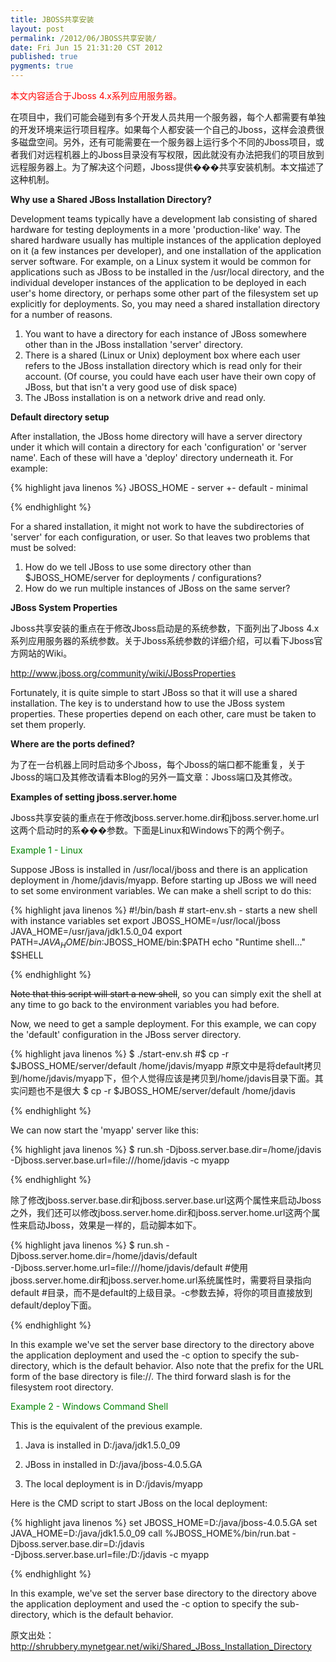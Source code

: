 ```yaml
---
title: JBOSS共享安装
layout: post
permalink: /2012/06/JBOSS共享安装/
date: Fri Jun 15 21:31:20 CST 2012
published: true
pygments: true
---
```



<span style="color: red;">本文内容适合于Jboss 4.x系列应用服务器。</span>




在项目中，我们可能会碰到有多个开发人员共用一个服务器，每个人都需要有单独的开发环境来运行项目程序。如果每个人都安装一个自己的Jboss，这样会浪费很多磁盘空间。另外，还有可能需要在一个服务器上运行多个不同的Jboss项目，或者我们对远程机器上的Jboss目录没有写权限，因此就没有办法把我们的项目放到远程服务器上。为了解决这个问题，Jboss提供���共享安装机制。本文描述了这种机制。

<strong>
Why use a Shared JBoss Installation Directory?
</strong>


Development teams typically have a development lab consisting of shared hardware for testing deployments in a more 'production-like' way. The shared hardware usually has multiple instances of the application deployed on it (a few instances per developer), and one installation of the application server software. For example, on a Linux system it would be common for applications such as JBoss to be installed in the /usr/local directory, and the individual developer instances of the application to be deployed in each user's home directory, or perhaps some other part of the filesystem set up explicitly for deployments. So, you may need a shared installation directory for a number of reasons.



<ol><li>You want to have a directory for each instance of JBoss somewhere other than in the JBoss installation 'server' directory.</li><li>There is a shared (Linux or Unix) deployment box where each user refers to the JBoss installation directory which is read only for their account. (Of course, you could have each user have their own copy of JBoss, but that isn't a very good use of disk space)</li><li>The JBoss installation is on a network drive and read only. </li></ol>




<strong>
Default directory setup
</strong>


After installation, the JBoss home directory will have a server directory under it which will contain a directory for each 'configuration' or 'server name'. Each of these will have a 'deploy' directory underneath it. For example:

{% highlight java linenos %}
	JBOSS_HOME
	   \- server
	      +- default
	      \- minimal

{% endhighlight %}


For a shared installation, it might not work to have the subdirectories of 'server' for each configuration, or user. So that leaves two problems that must be solved:

<ol><li>How do we tell JBoss to use some directory other than $JBOSS_HOME/server for deployments / configurations?</li><li>How do we run multiple instances of JBoss on the same server? </li></ol>




<strong>
JBoss System Properties
</strong>


Jboss共享安装的重点在于修改Jboss启动是的系统参数，下面列出了Jboss 4.x系列应用服务器的系统参数。关于Jboss系统参数的详细介绍，可以看下Jboss官方网站的Wiki。

<a href="http://www.jboss.org/community/wiki/JBossProperties" target="_blank">http://www.jboss.org/community/wiki/JBossProperties</a>


Fortunately, it is quite simple to start JBoss so that it will use a shared installation. The key is to understand how to use the JBoss system properties. These properties depend on each other, care must be taken to set them properly.



<strong>
Where are the ports defined?
</strong>


为了在一台机器上同时启动多个Jboss，每个Jboss的端口都不能重复，关于Jboss的端口及其修改请看本Blog的另外一篇文章：Jboss端口及其修改。



<strong>
Examples of setting jboss.server.home
</strong>


Jboss共享安装的重点在于修改jboss.server.home.dir和jboss.server.home.url这两个启动时的系���参数。下面是Linux和Windows下的两个例子。



<span style="color: green;">Example 1 - Linux</span>


Suppose JBoss is installed in /usr/local/jboss and there is an application deployment in /home/jdavis/myapp. Before starting up JBoss we will need to set some environment variables. We can make a shell script to do this:

{% highlight java linenos %}
	#!/bin/bash
	# start-env.sh - starts a new shell with instance variables set
	export JBOSS_HOME=/usr/local/jboss 
	JAVA_HOME=/usr/java/jdk1.5.0_04
	export PATH=$JAVA_HOME/bin:$JBOSS_HOME/bin:$PATH
	echo "Runtime shell..."
	$SHELL

{% endhighlight %}


~~Note that this script will start a new shell~~, so you can simply exit the shell at any time to go back to the environment variables you had before.



Now, we need to get a sample deployment. For this example, we can copy the 'default' configuration in the JBoss server directory.



{% highlight java linenos %}
	$ ./start-env.sh
	#$ cp -r $JBOSS_HOME/server/default /home/jdavis/myapp
	#原文中是将default拷贝到/home/jdavis/myapp下，但个人觉得应该是拷贝到/home/jdavis目录下面。其实问题也不是很大
	$ cp -r $JBOSS_HOME/server/default /home/jdavis

{% endhighlight %}




We can now start the 'myapp' server like this:

{% highlight java linenos %}
	$ run.sh -Djboss.server.base.dir=/home/jdavis \
	    -Djboss.server.base.url=file:///home/jdavis -c myapp

{% endhighlight %}




除了修改jboss.server.base.dir和jboss.server.base.url这两个属性来启动Jboss之外，我们还可以修改jboss.server.home.dir和jboss.server.home.url这两个属性来启动Jboss，效果是一样的，启动脚本如下。

{% highlight java linenos %}
	$ run.sh -Djboss.server.home.dir=/home/jdavis/default \
	    -Djboss.server.home.url=file:///home/jdavis/default
	#使用jboss.server.home.dir和jboss.server.home.url系统属性时，需要将目录指向default
	#目录，而不是default的上级目录。-c参数去掉，将你的项目直接放到default/deploy下面。

{% endhighlight %}


In this example we've set the server base directory to the directory above the application deployment and used the -c option to specify the sub-directory, which is the default behavior. Also note that the prefix for the URL form of the base directory is file://. The third forward slash is for the filesystem root directory.



<span style="color: green;">Example 2 - Windows Command Shell</span>


This is the equivalent of the previous example.



1. Java is installed in D:/java/jdk1.5.0_09

2. JBoss in installed in D:/java/jboss-4.0.5.GA

3. The local deployment is in D:/jdavis/myapp



Here is the CMD script to start JBoss on the local deployment:

{% highlight java linenos %}
	set JBOSS_HOME=D:/java/jboss-4.0.5.GA
	set JAVA_HOME=D:/java/jdk1.5.0_09
	call %JBOSS_HOME%/bin/run.bat -Djboss.server.base.dir=D:/jdavis   \
	     -Djboss.server.base.url=file:/D:/jdavis -c myapp

{% endhighlight %}


In this example, we've set the server base directory to the directory above the application deployment and used the -c option to specify the sub-directory, which is the default behavior.



原文出处：
<a href="http://shrubbery.mynetgear.net/wiki/Shared_JBoss_Installation_Directory" target="_blank">http://shrubbery.mynetgear.net/wiki/Shared_JBoss_Installation_Directory</a>

